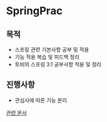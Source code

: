 # SpringPrac

## 목적

- 스프링 관련 기본사항 공부 및 적용
- 기능 적용 복습 및 피드백 정리
- 토비의 스프링 3.1 공부사항 적용 및 정리

## 진행사항

- 관심사에 따른 기능 분리

[관련 문서](https://github.com/dj9308/Temp/Spring)